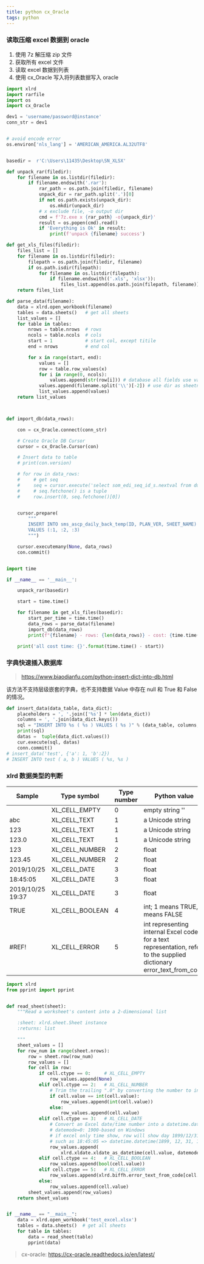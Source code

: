 ```yaml
---
title: python cx_Oracle
tags: python
---
```


### 读取压缩 excel 数据到 oracle

1. 使用 7z 解压缩 zip 文件
2. 获取所有 excel 文件
3. 读取 excel 数据到列表
4. 使用 cx_Oracle 写入将列表数据写入 oracle

```python
import xlrd
import rarfile
import os
import cx_Oracle

dev1 = 'username/password@instance'
conn_str = dev1


# avoid encode error
os.environ['nls_lang'] = 'AMERICAN_AMERICA.AL32UTF8'


basedir =  r'C:\Users\11435\Desktop\SN_XLSX'

def unpack_rar(filedir):
    for filename in os.listdir(filedir):
        if filename.endswith('.rar'):
            rar_path = os.path.join(filedir, filename)
            unpack_dir = rar_path.split('.')[0]
            if not os.path.exists(unpack_dir):
                os.mkdir(unpack_dir)
            # x exclude file, -o output dir
            cmd = f'7z.exe x {rar_path} -o{unpack_dir}'
            result = os.popen(cmd).read()
            if 'Everything is Ok' in result:
                print(f'unpack {filename} success')

def get_xls_files(filedir):
    files_list = []
    for filename in os.listdir(filedir):
        filepath = os.path.join(filedir, filename)
        if os.path.isdir(filepath):
            for filename in os.listdir(filepath):
                if filename.endswith(('.xls', 'xlsx')):
                    files_list.append(os.path.join(filepath, filename))
    return files_list

def parse_data(filename):
    data = xlrd.open_workbook(filename)
    tables = data.sheets()   # get all sheets
    list_values = []
    for table in tables:
        nrows = table.nrows  # rows
        ncols = table.ncols  # cols
        start = 1            # start col, except titile
        end = nrows          # end col

        for x in range(start, end):
            values = []
            row = table.row_values(x)
            for i in range(0, ncols):
                values.append(str(row[i])) # database all fields use varchar2
            values.append(filename.split('\\')[-2]) # use dir as sheetname
            list_values.append(values)
    return list_values



def import_db(data_rows):

    con = cx_Oracle.connect(conn_str)

    # Create Oracle DB Cursor
    cursor = cx_Oracle.Cursor(con)

    # Insert data to table
    # print(con.version)

    # for row in data_rows:
    #     # get seq
    #     seq = cursor.execute('select som_edi_seq_id_s.nextval from dual')
    #     # seq.fetchone() is a tuple
    #     row.insert(0, seq.fetchone()[0])


    cursor.prepare(
        """
        INSERT INTO sms_ascp_daily_back_temp(ID, PLAN_VER, SHEET_NAME)
        VALUES (:1,	:2,	:3)
        """)

    cursor.executemany(None, data_rows)
    con.commit()


import time

if __name__ == '__main__':

    unpack_rar(basedir)

    start = time.time()

    for filename in get_xls_files(basedir):
        start_per_time = time.time()
        data_rows = parse_data(filename)
        import_db(data_rows)
        print(f"{filename} - rows: {len(data_rows)} - cost: {time.time() - start_per_time}")

    print('all cost time: {}'.format(time.time() - start))
```

### 字典快速插入数据库

> https://www.biaodianfu.com/python-insert-dict-into-db.html

该方法不支持层级嵌套的字典，也不支持数据 Value 中存在 null 和 True 和 False 的情况。

```python
def insert_data(data_table, data_dict):
    placeholders = ', '.join(['%s'] * len(data_dict))
    columns = ', '.join(data_dict.keys())
    sql = "INSERT INTO %s ( %s ) VALUES ( %s )" % (data_table, columns, placeholders)
    print(sql)
    datas =  tuple(data_dict.values())
    cur.execute(sql, datas)
    conn.commit()
# insert_data('test', {'a': 1, 'b':2})
# INSERT INTO test ( a, b ) VALUES ( %s, %s )
```

### xlrd 数据类型的判断

| Sample           | Type symbol     | Type number | Python value                                                 | Converted value   |
| ---------------- | --------------- | ----------- | ------------------------------------------------------------ | ----------------- |
|                  | XL_CELL_EMPTY   | 0           | empty string ''                                              | None              |
| abc              | XL_CELL_TEXT    | 1           | a Unicode string                                             |                   |
| 123              | XL_CELL_TEXT    | 1           | a Unicode string                                             |                   |
| 123.0            | XL_CELL_TEXT    | 1           | a Unicode string                                             |                   |
| 123              | XL_CELL_NUMBER  | 2           | float                                                        | int               |
| 123.45           | XL_CELL_NUMBER  | 2           | float                                                        |                   |
| 2019/10/25       | XL_CELL_DATE    | 3           | float                                                        | datetime.datetime |
| 18:45:05         | XL_CELL_DATE    | 3           | float                                                        | datetime.datetime |
| 2019/10/25 19:37 | XL_CELL_DATE    | 3           | float                                                        | datetime.datetime |
| TRUE             | XL_CELL_BOOLEAN | 4           | int; 1 means TRUE, 0 means FALSE                             | bool              |
| #REF!            | XL_CELL_ERROR   | 5           | int representing internal Excel codes; for a text representation, refer to the supplied dictionary error_text_from_code | str               |

```python
import xlrd
from pprint import pprint


def read_sheet(sheet):
    """Read a worksheet's content into a 2-dimensional list

    :sheet: xlrd.sheet.Sheet instance
    :returns: list

    """
    sheet_values = []
    for row_num in range(sheet.nrows):
        row = sheet.row(row_num)
        row_values = []
        for cell in row:
            if cell.ctype == 0:     # XL_CELL_EMPTY
                row_values.append(None)
            elif cell.ctype == 2:   # XL_CELL_NUMBER
                # Trim the trailing ".0" by converting the number to int.
                if cell.value == int(cell.value):
                    row_values.append(int(cell.value))
                else:
                    row_values.append(cell.value)
            elif cell.ctype == 3:   # XL_CELL_DATE
                # Convert an Excel date/time number into a datetime.datetime object.
                # datemode=0: 1900-based on Windows
                # if excel only time show, row will show day 1899/12/31
                # such as 18:45:05 => datetime.datetime(1899, 12, 31, 18, 45, 5)
                row_values.append(
                    xlrd.xldate.xldate_as_datetime(cell.value, datemode=0))
            elif cell.ctype == 4:   # XL_CELL_BOOLEAN
                row_values.append(bool(cell.value))
            elif cell.ctype == 5:   # XL_CELL_ERROR
                row_values.append(xlrd.biffh.error_text_from_code[cell.value])
            else:
                row_values.append(cell.value)
        sheet_values.append(row_values)
    return sheet_values


if __name__ == "__main__":
    data = xlrd.open_workbook('test_excel.xlsx')
    tables = data.sheets()  # get all sheets
    for table in tables:
        data = read_sheet(table)
        pprint(data)
```



> cx-oracle: https://cx-oracle.readthedocs.io/en/latest/
